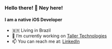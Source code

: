 ### Hello there! 👋 Ney here!
#### I am a native iOS Developer

- 🇧🇷 Living in Brazil
- 🔭 I’m currently working on [Taller Technologies](https://www.tallertechnologies.com)
- 📫 You can reach me at: [LinkedIn](https://www.linkedin.com/in/neymourac/)
